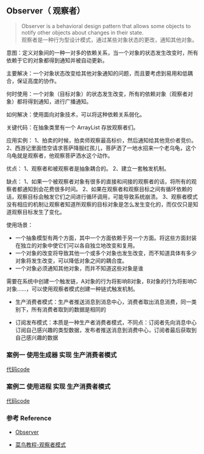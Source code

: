 ## Observer（ 观察者）

> Observer is a behavioral design pattern that allows some objects to notify other objects about changes in their state.
  <br> 观察者是一种行为型设计模式，通过某些对象状态的更改，通知其他对象。


意图：定义对象间的一种一对多的依赖关系，当一个对象的状态发生改变时，所有依赖于它的对象都得到通知并被自动更新。

主要解决：一个对象状态改变给其他对象通知的问题，而且要考虑到易用和低耦合，保证高度的协作。

何时使用：一个对象（目标对象）的状态发生改变，所有的依赖对象（观察者对象）都将得到通知，进行广播通知。

如何解决：使用面向对象技术，可以将这种依赖关系弱化。

关键代码：在抽象类里有一个 ArrayList 存放观察者们。

应用实例： 1、拍卖的时候，拍卖师观察最高标价，然后通知给其他竞价者竞价。 2、西游记里面悟空请求菩萨降服红孩儿，菩萨洒了一地水招来一个老乌龟，这个乌龟就是观察者，他观察菩萨洒水这个动作。

优点： 1、观察者和被观察者是抽象耦合的。 2、建立一套触发机制。

缺点： 1、如果一个被观察者对象有很多的直接和间接的观察者的话，将所有的观察者都通知到会花费很多时间。 2、如果在观察者和观察目标之间有循环依赖的话，观察目标会触发它们之间进行循环调用，可能导致系统崩溃。 3、观察者模式没有相应的机制让观察者知道所观察的目标对象是怎么发生变化的，而仅仅只是知道观察目标发生了变化。

使用场景：

* 一个抽象模型有两个方面，其中一个方面依赖于另一个方面。将这些方面封装在独立的对象中使它们可以各自独立地改变和复用。
* 一个对象的改变将导致其他一个或多个对象也发生改变，而不知道具体有多少对象将发生改变，可以降低对象之间的耦合度。
* 一个对象必须通知其他对象，而并不知道这些对象是谁

需要在系统中创建一个触发链，A对象的行为将影响B对象，B对象的行为将影响C对象……，可以使用观察者模式创建一种链式触发机制。

* 生产消费者模式：生产者推送消息到消息中心，消费者取出消息消费，同一类别下，所有消费者取到的数据是相同的

* 订阅发布模式：本质是一种生产者消费者模式，不同点：订阅者先向消息中心订阅自己感兴趣的类型数据，发布者推送消息到消费中心，订阅者最后获取到自己感兴趣的数据


### 案例一 使用生成器 实现 生产消费者模式

[代码code](produce_consume_yield.py)

### 案例二 使用进程 实现 生产消费者模式

[代码code](produce_consume_process.py)


### 参考 Reference

* [ Observer ](https://refactoring.guru/design-patterns/observer)
 
* [菜鸟教程-观察者模式](https://www.runoob.com/design-pattern/observer-pattern.html)
